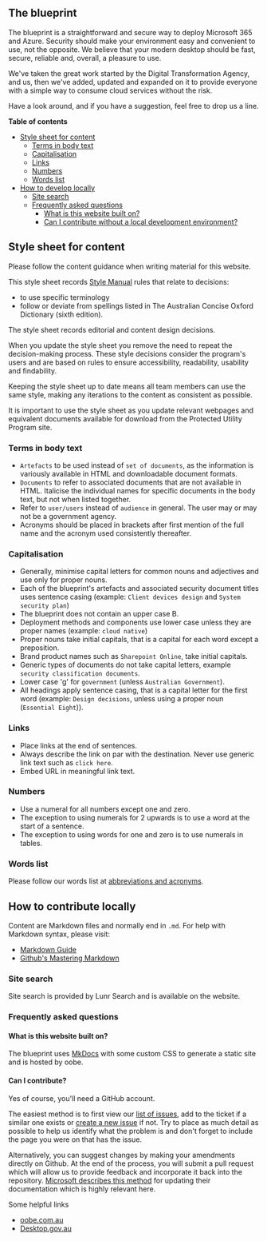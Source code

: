 ## The blueprint 

The blueprint is a straightforward and secure way to deploy Microsoft 365 and Azure. Security should make your environment easy and convenient to use, not the opposite. We believe that your modern desktop should be fast, secure, reliable and, overall, a pleasure to use. 

We've taken the great work started by the Digital Transformation Agency, and us, then we've added, updated and expanded on it to provide everyone with a simple way to consume cloud services without the risk.

Have a look around, and if you have a suggestion, feel free to drop us a line.

**Table of contents**


* [Style sheet for content](#style-sheet-for-content)
  * [Terms in body text](#terms-in-body-text)
  * [Capitalisation](#capitalisation)
  * [Links](#links)
  * [Numbers](#numbers)
  * [Words list](#words-list)
* [How to develop locally](#how-to-develop-locally)
  * [Site search](#site-search)
  * [Frequently asked questions](#frequently-asked-questions)
    * [What is this website built on?](#what-is-this-website-built-on)
    * [Can I contribute without a local development environment?](#can-i-contribute-without-a-local-development-environment)

## Style sheet for content

Please follow the content guidance when writing material for this website.

This style sheet records [Style Manual](https://www.stylemanual.gov.au/) rules that relate to decisions:

* to use specific terminology
* follow or deviate from spellings listed in The Australian Concise Oxford Dictionary (sixth edition).

The style sheet records editorial and content design decisions.

When you update the style sheet you remove the need to repeat the decision-making process. These style decisions consider the program's users and are based on rules to ensure accessibility, readability, usability and findability.

Keeping the style sheet up to date means all team members can use the same style, making any iterations to the content as consistent as possible.

It is important to use the style sheet as you update relevant webpages and equivalent documents available for download from the Protected Utility Program site.

### Terms in body text

* `Artefacts` to be used instead of `set of documents`, as the information is variously available in HTML and downloadable document formats.
* `Documents` to refer to associated documents that are not available in HTML. Italicise the individual names for specific documents in the body text, but not when listed together.
* Refer to `user/users` instead of `audience` in general. The user may or may not be a government agency.
* Acronyms should be placed in brackets after first mention of the full name and the acronym used consistently thereafter.

### Capitalisation

* Generally, minimise capital letters for common nouns and adjectives and use only for proper nouns.
* Each of the blueprint's artefacts and associated security document titles uses sentence casing (example: `Client devices design` and `System security plan`)
* The blueprint does not contain an upper case B. 
* Deployment methods and components use lower case unless they are proper names (example: `cloud native`)
* Proper nouns take initial capitals, that is a capital for each word except a preposition.
* Brand product names such as `Sharepoint Online`, take initial capitals.
* Generic types of documents do not take capital letters, example `security classification documents`.
* Lower case 'g' for `government` (unless `Australian Government`).
* All headings apply sentence casing, that is a capital letter for the first word (example: `Design decisions`, unless using a proper noun (`Essential Eight`)).

### Links

* Place links at the end of sentences.
* Always describe the link on par with the destination. Never use generic link text such as `click here`.
* Embed URL in meaningful link text.


### Numbers

* Use a numeral for all numbers except one and zero.
* The exception to using numerals for 2 upwards is to use a word at the start of a sentence.
* The exception to using words for one and zero is to use numerals in tables.

### Words list

Please follow our words list at [abbreviations and acronyms](blueprint/abbr-acronyms.md).

## How to contribute locally

Content are Markdown files and normally end in `.md`. For help with Markdown syntax, please visit:

* [Markdown Guide](https://www.markdownguide.org/basic-syntax/)
* [Github's Mastering Markdown](https://guides.github.com/features/mastering-markdown/)

### Site search

Site search is provided by Lunr Search and is available on the website. 

### Frequently asked questions

#### What is this website built on?

The blueprint uses [MkDocs](https://www.mkdocs.org/) with some custom CSS to generate a static site and is hosted by oobe. 

#### Can I contribute?

Yes of course, you'll need a GitHub account.

The easiest method is to first view our [list of issues](https://github.com/oobecomau/theblueprint/issues), add to the ticket if a similar one exists or [create a new issue](https://github.com/oobecomau/theblueprint/issues/new) if not. Try to place as much detail as possible to help us identify what the problem is and don't forget to include the page you were on that has the issue.

Alternatively, you can suggest changes by making your amendments directly on Github. At the end of the process, you will submit a pull request which will allow us to provide feedback and incorporate it back into the repository. [Microsoft describes this method](https://github.com/MicrosoftDocs/microsoft-365-docs#overview) for updating their documentation which is highly relevant here.

Some helpful links

* [oobe.com.au](https://www.oobe.com.au/)
* [Desktop.gov.au](https://desktop.gov.au/)